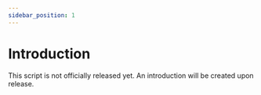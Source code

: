 ```yaml
---
sidebar_position: 1
---
```


# Introduction

This script is not officially released yet. An introduction will be created upon release.
